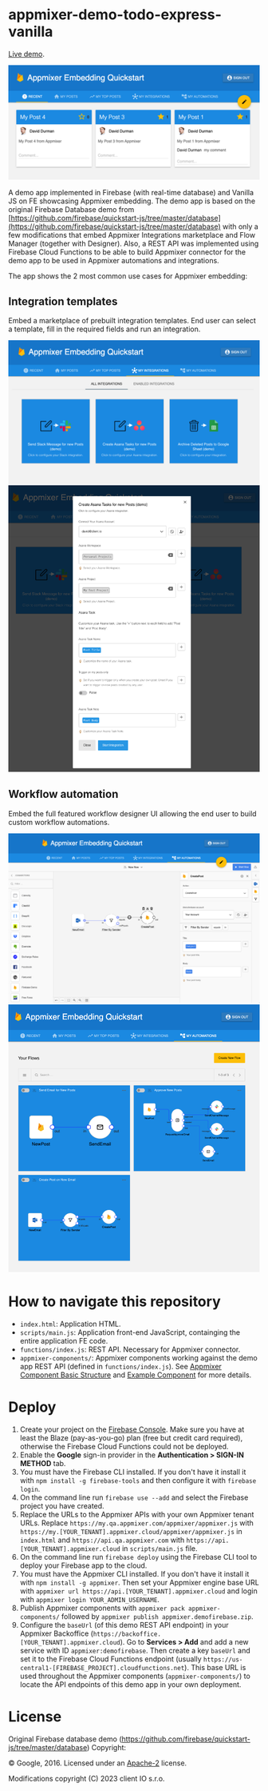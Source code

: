# appmixer-demo-todo-express-vanilla

[Live demo](https://am-demo-firebase-vanilla.web.app/).

![App](assets/app.png?raw=true "App")

A demo app implemented in Firebase (with real-time database) and Vanilla JS on FE showcasing Appmixer embedding. The demo app is based
on the original Firebase Database demo from [https://github.com/firebase/quickstart-js/tree/master/database](https://github.com/firebase/quickstart-js/tree/master/database)
with only a few modifications that embed Appmixer Integrations marketplace and Flow Manager (together with Designer). Also, a REST API was implemented
using Firebase Cloud Functions to be able to build Appmixer connector for the demo app to be used in Appmixer automations and integrations.

The app shows the 2 most common use cases for Appmixer embedding:

## Integration templates

Embed a marketplace of prebuilt integration templates. End user can select a template, fill in the required fields and run an integration.

![Integrations](assets/integration-marketplace.png?raw=true "Integration Marketplace")
![Wizard](assets/wizard.png?raw=true "Wizard")


## Workflow automation

Embed the full featured workflow designer UI allowing the end user to build custom workflow automations.

![Workflow Designer](assets/designer.png?raw=true "Workflow Designer")
![Workflows](assets/flow-manager.png?raw=true "Flows")


# How to navigate this repository

* `index.html`: Application HTML.
* `scripts/main.js`: Application front-end JavaScript, containging the entire application FE code.
* `functions/index.js`: REST API. Necessary for Appmixer connector.
* `appmixer-components/`: Appmixer components working against the demo app REST API (defined in `functions/index.js`). See [Appmixer Component Basic Structure](https://docs.appmixer.com/appmixer/component-definition/basic-structure) and [Example Component](https://docs.appmixer.com/appmixer/component-definition/example-component) for more details.


# Deploy

 1. Create your project on the [Firebase Console](https://console.firebase.google.com). Make sure you have at least the Blaze (pay-as-you-go) plan (free but credit card required), otherwise the Firebase Cloud Functions could not be deployed.
 2. Enable the **Google** sign-in provider in the **Authentication > SIGN-IN METHOD** tab.
 3. You must have the Firebase CLI installed. If you don't have it install it with `npm install -g firebase-tools` and then configure it with `firebase login`.
 4. On the command line run `firebase use --add` and select the Firebase project you have created.
 5. Replace the URLs to the Appmixer APIs with your own Appmixer tenant URLs. Replace `https://my.qa.appmixer.com/appmixer/appmixer.js` with `https://my.[YOUR_TENANT].appmixer.cloud/appmixer/appmixer.js` in `index.html` and `https://api.qa.appmixer.com` with `https://api.[YOUR_TENANT].appmixer.cloud` in `scripts/main.js` file.
 6. On the command line run `firebase deploy` using the Firebase CLI tool to deploy your Firebase app to the cloud.
 7. You must have the Appmixer CLI installed. If you don't have it install it with `npm install -g appmixer`. Then set your Appmixer engine base URL with `appmixer url https://api.[YOUR_TENANT].appmixer.cloud` and login with `appmixer login YOUR_ADMIN_USERNAME`.
 8. Publish Appmixer components with `appmixer pack appmixer-components/` followed by `appmixer publish appmixer.demofirebase.zip`.
 9. Configure the `baseUrl` (of this demo REST API endpoint) in your Appmixer Backoffice (`https://backoffice.[YOUR_TENANT].appmixer.cloud`).
    Go to **Services > Add** and add a new service with ID `appmixer:demofirebase`.
    Then create a key `baseUrl` and set it to the Firebase Cloud Functions endpoint (usually `https://us-central1-[FIREBASE_PROJECT].cloudfunctions.net`).
    This base URL is used throughout the Appmixer components (`appmixer-components/`) to locate the API endpoints of this demo app in your own deployment.



# License


Original Firebase database demo (https://github.com/firebase/quickstart-js/tree/master/database) Copyright:

© Google, 2016. Licensed under an [Apache-2](../LICENSE) license.

Modifications copyright (C) 2023 client IO s.r.o.
